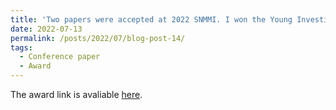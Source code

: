 ```yaml
---
title: 'Two papers were accepted at 2022 SNMMI. I won the Young Investigator Award of 2022 SNMMI Annual Meeting'
date: 2022-07-13
permalink: /posts/2022/07/blog-post-14/
tags:
  - Conference paper
  - Award
---
```


The award link is avaliable [here](https://medicine.yale.edu/news-article/pet-investigators-receive-awards-at-snmmi-2022/).
